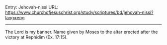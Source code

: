 Entry: Jehovah-nissi
URL: https://www.churchofjesuschrist.org/study/scriptures/bd/jehovah-nissi?lang=eng

---

The Lord is my banner. Name given by Moses to the altar erected after the victory at Rephidim (Ex. 17:15).
